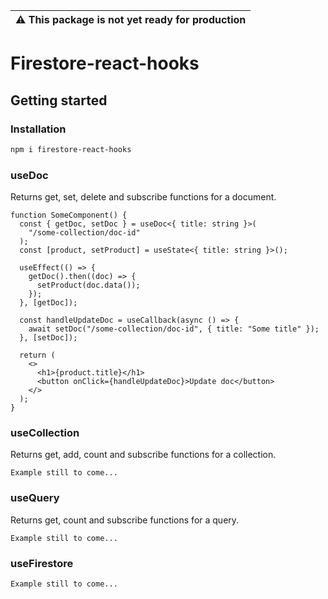 | :warning: **This package is not yet ready for production** |
| ---------------------------------------------------------- |

# Firestore-react-hooks

## Getting started

### Installation

```bash
npm i firestore-react-hooks
```

### useDoc

Returns get, set, delete and subscribe functions for a document.

```tsx
function SomeComponent() {
  const { getDoc, setDoc } = useDoc<{ title: string }>(
    "/some-collection/doc-id"
  );
  const [product, setProduct] = useState<{ title: string }>();

  useEffect(() => {
    getDoc().then((doc) => {
      setProduct(doc.data());
    });
  }, [getDoc]);

  const handleUpdateDoc = useCallback(async () => {
    await setDoc("/some-collection/doc-id", { title: "Some title" });
  }, [setDoc]);

  return (
    <>
      <h1>{product.title}</h1>
      <button onClick={handleUpdateDoc}>Update doc</button>
    </>
  );
}
```

### useCollection

Returns get, add, count and subscribe functions for a collection.

```
Example still to come...
```

### useQuery

Returns get, count and subscribe functions for a query.

```
Example still to come...
```

### useFirestore

```
Example still to come...
```
